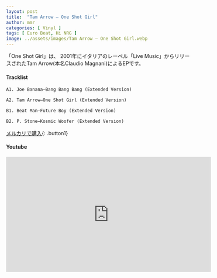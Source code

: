 ```yaml
---
layout: post
title:  "Tam Arrow – One Shot Girl"
author: mmr
categories: [ Vinyl ]
tags: [ Euro Beat, Hi NRG ]
image: ../assets/images/Tam Arrow – One Shot Girl.webp
---
```


「One Shot Girl」は、
2001年にイタリアのレーベル「Live Music」からリリースされたTam Arrow(本名Claudio Magnani)によるEPです。


#### Tracklist
```md
A1. Joe Banana–Bang Bang Bang (Extended Version)

A2. Tam Arrow–One Shot Girl (Extended Version)

B1. Beat Man–Future Boy (Extended Version)

B2. P. Stone–Kosmic Woofer (Extended Version)
```

[メルカリで購入](https://jp.mercari.com/item/m53285819387?afid=6142608987){: .button1}

#### Youtube
<iframe width="560" height="315" src="https://www.youtube.com/embed/o0bWLZXLrRY?si=nw3NL9KpzOohA7ZZ" title="YouTube video player" frameborder="0" allow="accelerometer; autoplay; clipboard-write; encrypted-media; gyroscope; picture-in-picture; web-share" referrerpolicy="strict-origin-when-cross-origin" allowfullscreen></iframe>